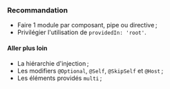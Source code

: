 ### Recommandation

- Faire 1 module par composant, pipe ou directive ;
- Privilégier l'utilisation de `providedIn: 'root'`.

#### Aller plus loin

- La hiérarchie d'injection ;
- Les modifiers `@Optional`, `@Self`, `@SkipSelf` et `@Host` ;
- Les éléments providés `multi` ;
